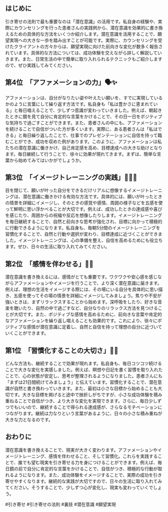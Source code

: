 ## はじめに
引き寄せの法則で最も重要なのは「潜在意識」の活用です。私自身の経験や、実際にカウンセリングを行った患者さんの実践例から、潜在意識を効果的に書き換えるための具体的な方法をいくつか紹介します。潜在意識を活用することで、願望実現への大きな一歩を踏み出すことが可能です。実際に、カウンセリングを受けたクライアントの方々からは、願望実現に向けた前向きな変化が数多く報告されています。具体的な方法については、成功体験を交えながら詳しく解説していきます。また、日常生活の中で簡単に取り入れられるテクニックもご紹介しますので、ぜひ実践してみてください。

## 第4位　「アファメーションの力」🗣️✨
アファメーションは、自分がなりたい姿や叶えたい願いを、すでに実現しているかのように言葉にして繰り返す方法です。私自身も「私は豊かさに恵まれている」と毎日唱えることで、少しずつ意識が変わっていきました。例えば、朝起きたときに鏡を見て自分に肯定的な言葉をかけることで、その日一日をポジティブな気持ちで過ごすことができます。また、患者さんの中にも、アファメーションを続けることで自信がついた方が多くいます。実際に、ある患者さんは「私はできる」と毎日繰り返したことで、仕事でのプレゼンテーションに自信を持って臨むことができ、成功を収めた例があります。このように、アファメーションは私たちの潜在意識に働きかけ、自己肯定感を高め、目標達成への大きな助けとなります。毎日継続して行うことで、徐々に効果が現れてきます。まずは、簡単な言葉から始めてみてはいかがでしょうか。


## 第3位　「イメージトレーニングの実践」🧘‍♂️🌠
目を閉じて、願いが叶った自分をできるだけリアルに想像するイメージトレーニングは、潜在意識に働きかける有効な方法です。具体的には、願いが叶ったときの情景を詳細にイメージし、そのときの感覚や感情、周囲の様子などを五感を使って鮮明に思い浮かべることが大切です。例えば、成功したときの達成感や喜びを感じたり、周囲からの祝福や反応を想像したりします。イメージトレーニングを毎日継続することで、自然と前向きな思考が強化され、目標に向かって積極的に行動できるようになります。私自身も、毎朝5分間のイメージトレーニングを習慣化することで、自然と行動や選択が変わり、目標達成に近づくことができました。イメージトレーニングは、心の準備を整え、自信を高めるためにも役立ちます。ぜひ、日々の生活に取り入れてみてください。


## 第2位　「感情を伴わせる」💖🔥
潜在意識を書き換えるには、感情がとても重要です。ワクワクや安心感を感じながらアファメーションやイメージを行うことで、より深く潜在意識に届きます。例えば、理想の生活をイメージする際には、その場にいる自分を具体的に思い描き、五感を使ってその場の情景を詳細にイメージしてみましょう。焦りや不安が強いときは、まずリラックスすることから始めます。深呼吸をしたり、好きな音楽を聴いたり、自然の中で過ごすなど、自分なりのリラックス方法を見つけることが大切です。また、ポジティブな感情を高めるために、前向きな言葉や肯定的なアファメーションを繰り返し唱えることも効果的です。これにより、徐々にポジティブな感情が潜在意識に定着し、自然と自信を持って理想の自分に近づいていくことができます。


## 第1位　「習慣化することの大切さ」🔁🌱
どんな方法も、継続することで効果が現れます。私自身も、毎日コツコツ続けることで大きな変化を実感しました。例えば、瞑想や日記を書く習慣を取り入れたことで、心の状態が安定し、思考が整理されるようになりました。患者さんにも「まずは21日間続けてみましょう」と伝えています。習慣化することで、潜在意識が自然と書き換わっていきます。また、最初は小さな目標から始めることも大切です。大きな目標を掲げると途中で挫折しがちですが、小さな成功体験を積み重ねることで自信がつき、より大きな変化を実現できます。さらに、毎日少しずつでもいいので、継続することで得られる達成感が、さらなるモチベーションにつながります。継続は力なりという言葉があるように、日々の小さな積み重ねが大きな力となるのです。


## おわりに
潜在意識を書き換えることで、現実が大きく変わります。アファメーションやイメージトレーニング、感情を伴わせること、そして習慣化。これらを実践することで、誰でも望む現実を引き寄せる力を身につけることができます。例えば、毎日鏡の前で自分に肯定的な言葉をかけることで、自信がつき、積極的な行動が取れるようになります。また、成功体験をイメージすることで、実際の成功を引き寄せやすくなります。継続的な実践が大切ですので、日々の生活に取り入れてみてください。そうすることで、少しずつ心が変化し、現実も変わっていくでしょう。



#引き寄せ #引き寄せの法則 #裏技 #潜在意識 #願望実現
